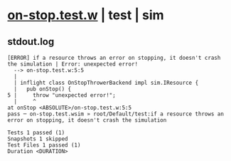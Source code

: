 # [on-stop.test.w](../../../../../../tests/sdk_tests/resource/on-stop.test.w) | test | sim

## stdout.log
```log
[ERROR] if a resource throws an error on stopping, it doesn't crash the simulation | Error: unexpected error!
  --> on-stop.test.w:5:5
  | 
  | inflight class OnStopThrowerBackend impl sim.IResource {
  |   pub onStop() {
5 |     throw "unexpected error!";
  |     ^
at onStop <ABSOLUTE>/on-stop.test.w:5:5
pass ─ on-stop.test.wsim » root/Default/test:if a resource throws an error on stopping, it doesn't crash the simulation

Tests 1 passed (1)
Snapshots 1 skipped
Test Files 1 passed (1)
Duration <DURATION>
```

